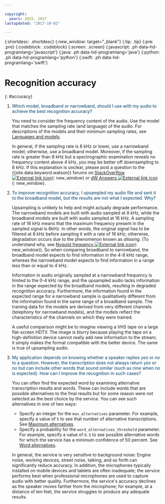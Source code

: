 ```yaml
---

copyright:
  years: 2015, 2017
lastupdated: "2017-10-02"

---
```


{:shortdesc: .shortdesc}
{:new_window: target="_blank"}
{:tip: .tip}
{:pre: .pre}
{:codeblock: .codeblock}
{:screen: .screen}
{:javascript: .ph data-hd-programlang='javascript'}
{:java: .ph data-hd-programlang='java'}
{:python: .ph data-hd-programlang='python'}
{:swift: .ph data-hd-programlang='swift'}

# Recognition accuracy
{: #accuracy}

1.  <span style="color:#003F69">Which model, broadband or narrowband, should I use with my audio to achieve the best recognition accuracy?</span>

    You need to consider the frequency content of the audio. Use the model that matches the sampling rate (and language) of the audio. For descriptions of the models and their minimum sampling rates, see [Languages and models](/docs/services/speech-to-text/input.html#models).

    In general, if the sampling rate is 8 kHz or lower, use a narrowband model; otherwise, use a broadband model. Moreover, if the sampling rate is greater than 8 kHz but a spectrographic examination reveals no frequency content above 4 kHz, you may be better off downsampling to 8 kHz. If this explanation is unclear, please post a question to the {{site.data.keyword.watson}} forums on [StackOverflow ![External link icon](../../icons/launch-glyph.svg "External link icon")](http://stackoverflow.com/questions/tagged/ibm-watson-cognitive){: new_window} or [dW Answers ![External link icon](../../icons/launch-glyph.svg "External link icon")](https://developer.ibm.com/answers/topics/speech-to-text/){: new_window}.

1.  <span style="color:#003F69">To improve recognition accuracy, I upsampled my audio file and sent it to the broadband model, but the results are not what I expected. Why?</span>

    Upsampling is unlikely to help and might actually degrade performance. The narrowband models are built with audio sampled at 8 kHz, while the broadband models are built with audio sampled at 16 kHz. A sampling rate of 16 kHz means that the maximum frequency present in the sampled signal is 8kHz. In other words, the original signal has to be filtered at 8 kHz before sampling it with a rate of 16 kHz; otherwise, degradation occurs due to the phenomenon known as *aliasing*. (To understand why, see [Nyquist frequency ![External link icon](../../icons/launch-glyph.svg "External link icon")](https://en.wikipedia.org/wiki/Nyquist_frequency){: new_window}). So when comparing broadband to narrowband, the broadband model expects to find information in the 4-8 kHz range, whereas the narrowband model expects to find information in a range less than or equal to 4 kHz.

    Information in audio originally sampled at a narrowband frequency is limited to the 0-4 kHz range, and the upsampled audio lacks information in the range expected by the broadband models, resulting in degraded recognition accuracy. Furthermore, the information found in the expected range for a narrowband sample is qualitatively different from the information found in the same range of a broadband sample. The training data for the models are derived from very different channels (telephony for narrowband models), and the models reflect the characteristics of the channels on which they were trained.

    A useful comparison might be to imagine viewing a VHS tape on a large flat-screen HDTV. The image is blurry because playing the tape on a high-definition device cannot really add new information to the stream; it simply makes the format compatible with the better device. The same is true of upsampling audio.

1.  <span style="color:#003F69">My application depends on knowing whether a speaker replies *yes* or *no* to a question. However, the transcription does not always return *yes* or *no* but can include other words that sound similar (such as *nine* when *no* is expected). How can I improve the recognition in such cases?</span>

    You can often find the expected word by examining alternative transcription results and words. These can include words that are possible alternatives to the final results but for some reason were not selected as the best choice by the service. You can see such alternatives in one of two ways:
    -   Specify an integer for the `max_alternatives` parameter. For example, specify a value of `5` to see that number of alternative transcriptions. See [Maximum alternatives](/docs/services/speech-to-text/output.html#max_alternatives).
    -   Specify a probability for the `word_alternatives_threshold` parameter. For example, specify a value of `0.5` to see possible alternative words for which the service has a minimum confidence of 50 percent. See [Word alternatives](/docs/services/speech-to-text/output.html#word_alternatives).

    In general, the service is very sensitive to background noise: Engine noise, working devices, street noise, talking, and so forth can significantly reduce accuracy. In addition, the microphones typically installed on mobile devices and tablets are often inadequate; the service performs best when professional microphones are used to capture audio with better quality. Furthermore, the service's accuracy declines as the speaker moves farther from the microphone; for example, at a distance of ten feet, the service struggles to produce any adequate results.
